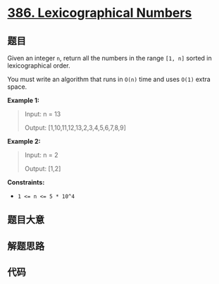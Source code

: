 # [386. Lexicographical Numbers](https://leetcode.com/problems/lexicographical-numbers/)

## 题目

Given an integer `n`, return all the numbers in the range `[1, n]` sorted in
lexicographical order.

You must write an algorithm that runs in `O(n)` time and uses `O(1)` extra
space.

**Example 1:**

> Input: n = 13
>
> Output: [1,10,11,12,13,2,3,4,5,6,7,8,9]

**Example 2:**

> Input: n = 2
>
> Output: [1,2]

**Constraints:**

- `1 <= n <= 5 * 10^4`

## 题目大意

## 解题思路

## 代码

```javascript

```
